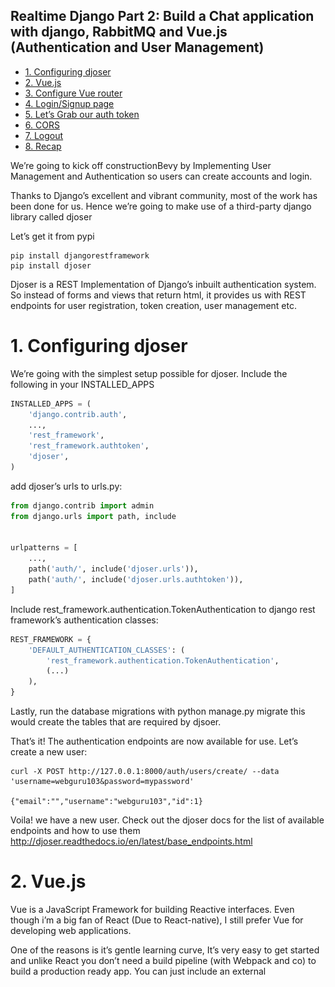 Realtime Django Part 2: Build a Chat application with django, RabbitMQ and Vue.js (Authentication and User Management)
---

- [1. Configuring djoser](#1-configuring-djoser)
- [2. Vue.js](#2-vuejs)
- [3. Configure Vue router](#3-configure-vue-router)
- [4. Login/Signup page](#4-loginsignup-page)
- [5. Let’s Grab our auth token](#5-lets-grab-our-auth-token)
- [6. CORS](#6-cors)
- [7. Logout](#7-logout)
- [8. Recap](#8-recap)

We’re going to kick off constructionBevy by Implementing User Management and Authentication so users can create accounts and login.

Thanks to Django’s excellent and vibrant community, most of the work has been done for us. Hence we’re going to make use of a third-party django library called djoser

Let’s get it from pypi

```shell
pip install djangorestframework
pip install djoser
```

Djoser is a REST Implementation of Django’s inbuilt authentication system. So instead of forms and views that return html, it provides us with REST endpoints for user registration, token creation, user management etc.

# 1. Configuring djoser

We’re going with the simplest setup possible for djoser. Include the following in your INSTALLED_APPS

```python
INSTALLED_APPS = (
    'django.contrib.auth',
    ...,
    'rest_framework',
    'rest_framework.authtoken',
    'djoser',
)

```

add djoser’s urls to urls.py:

```python
from django.contrib import admin
from django.urls import path, include


urlpatterns = [
    ...,
    path('auth/', include('djoser.urls')),
    path('auth/', include('djoser.urls.authtoken')),
]

```

Include rest_framework.authentication.TokenAuthentication to django rest framework’s authentication classes:

```python
REST_FRAMEWORK = {
    'DEFAULT_AUTHENTICATION_CLASSES': (
        'rest_framework.authentication.TokenAuthentication',
        (...)
    ),
}
```

Lastly, run the database migrations with python manage.py migrate this would create the tables that are required by djsoer.

That’s it! The authentication endpoints are now available for use. Let’s create a new user:

```shell
curl -X POST http://127.0.0.1:8000/auth/users/create/ --data 'username=webguru103&password=mypassword'

{"email":"","username":"webguru103","id":1}
```

Voila! we have a new user. Check out the djoser docs for the list of available endpoints and how to use them http://djoser.readthedocs.io/en/latest/base_endpoints.html

# 2. Vue.js

Vue is a JavaScript Framework for building Reactive interfaces. Even though i’m a big fan of React (Due to React-native), I still prefer Vue for developing web applications.

One of the reasons is it’s gentle learning curve, It’s very easy to get started and unlike React you don’t need a build pipeline (with Webpack and co) to build a production ready app. You can just include an external <script> tag like you would do with JQuery.

It also has a Vibrant community with lot of plugins and tutorials available on the web.

We’ll make use of vue-cli to quickly create a Vue app (instead of the <script> tag method). This method allows us to leverage the full power of ES6+ and single file Vue components.

Install vue-cli from npm:

`npm install -g vue-cli`

Let’s scaffold a new project based on the webpack template with vue-cli

`vue init webpack constructionBevy-frontend`

**NoTE**: Make Sure you select the “install vue-router” option

This might be the right time to grab a coffee or a quick snack because this might take sometime depending on your network speed. Our ISP’s are Really terrible in Nigeria. it took over 10 minutes.

After that navigate to the new vue app and run the dev server with:

`npm run dev`

You should see this when you access http://localhost:8080

![](../readme_images/realtime-django-2.1.png)

Let’s talk about the folder structure a little:

```shell
.
├── build
│   ├── build.js
│   ├── check-versions.js
│   ├── logo.png
│   ├── utils.js
│   ├── vue-loader.conf.js
│   ├── webpack.base.conf.js
│   ├── webpack.dev.conf.js
│   └── webpack.prod.conf.js
├── config
│   ├── dev.env.js
│   ├── index.js
│   ├── prod.env.js
│   └── test.env.js
├── index.html
├── node_modules
├── package.json
├── package-lock.json
├── README.md
├── src
│   ├── App.vue
│   ├── assets
│   │   └── logo.png
│   ├── components
│   ├── main.js
│   └── router
│       └── index.js
├── static
└── test
    ├── e2e
    │   ├── custom-assertions
    │   │   └── elementCount.js
    │   ├── nightwatch.conf.js
    │   ├── runner.js
    │   └── specs
    │       └── test.js
    └── unit
        ├── jest.conf.js
        ├── setup.js
        └── specs
            └── HelloWorld.spec.js
```

- build: This directory contains script that are used to run the webpack developement server or bundle the application when you’re ready to deploy to production. For example, The npm run dev command actually runs this:
webpack-dev-server --inline --progress --config build/webpack.dev.conf.js The --inline option injects the generated static files into our index.html page.
- config: Just like the name says, this you should store configuration values for development, testing and production
- src: This is where we’ll be writing most of our code, it contains subfolders for different aspects of our application. Our single file components would be placed inside this folder. There’s already a default HelloWorld.vue component there. The index.js file in the router folder contains the configuration for vue-router
- static: Static files (HTML, CSS and JavaScript) should be stored in this folder.
- test: Finally, the vue-cli webpack template makes it easy to test our application by generating End to end tests (e2e) that are run with Nightwatch and unit tests that are run with Jest. The tests can be run with npm run unit (For unit tests) and npm run e2e for End to end tests.
`vue-cli` also sets up hotreloading for us which really improves the developer’s experience. As soon as you hit save after editing a component, the change is immediately reflected in the browser.

# 3. Configure Vue router

Create two components in the components folder. One for the main chat screen callled Chat.vue and another for User Authentication and Signup we’ll call that UserAuth.vue

Ideally what we want is to conditionally display the components based on the Login status of the user. If the User is Authenticated, we want to display the Chat component else we want them to either signup or login which means we’ll display the UserAuth Component.

We can do this by creating a implementing a global navigation. Edit the router’s index.js file to include the following

```js
import Vue from 'vue'
import Router from 'vue-router'
import Chat from '@/components/Chat'
import UserAuth from '@/components/UserAuth'

Vue.use(Router)

const router = new Router({
  routes: [
    {
      path: '/chats',
      name: 'Chat',
      component: Chat
    },

    {
      path: '/auth',
      name: 'UserAuth',
      component: UserAuth
    }
  ]
})

router.beforeEach((to, from, next) => {
  if (sessionStorage.getItem('authToken') !== null || to.path === '/auth') {
    next()
  }
  } else {
    next('/auth')
  }
})

export default router
```

The beforeEach guard is called before a navigating to any route in our application.

If a token is stored in the sessionStorage we allow the navigation to proceed by calling next() else we redirect to the auth component.

No matter the route a user navigates to in our application this function will check if the user has an auth token and redirect them appropraitely.

# 4. Login/Signup page

I’ve built a simple Login/Signup page with Bootstrap 4 tabs, this is the content of UserAuth.vue:

```js
<template>
  <div class="container">
    <h1 class="text-center">Welcome to ConstructionBevy!</h1>
    <div id="auth-container" class="row">
      <div class="col-sm-4 offset-sm-4">
        <ul class="nav nav-tabs nav-justified" id="myTab" role="tablist">
          <li class="nav-item">
            <a class="nav-link active" id="signup-tab" data-toggle="tab" href="#signup" role="tab" aria-controls="signup" aria-selected="true">Sign Up</a>
          </li>
          <li class="nav-item">
            <a class="nav-link" id="signin-tab" data-toggle="tab" href="#signin" role="tab" aria-controls="signin" aria-selected="false">Sign In</a>
          </li>
        </ul>

        <div class="tab-content" id="myTabContent">

          <div class="tab-pane fade show active" id="signup" role="tabpanel" aria-labelledby="signin-tab">
            <form @submit.prevent="signUp">
              <div class="form-group">
                <input v-model="email" type="email" class="form-control" id="email" placeholder="Email Address" required>
              </div>
              <div class="form-row">
                <div class="form-group col-md-6">
                  <input v-model="username" type="text" class="form-control" id="username" placeholder="Username" required>
                </div>
                <div class="form-group col-md-6">
                  <input v-model="password" type="password" class="form-control" id="password" placeholder="Password" required>
                </div>
              </div>
              <div class="form-group">
                <div class="form-check">
                  <input class="form-check-input" type="checkbox" id="toc" required>
                  <label class="form-check-label" for="gridCheck">
                    Accept terms and Conditions
                  </label>
                </div>
              </div>
              <button type="submit" class="btn btn-block btn-primary">Sign up</button>
            </form>
          </div>

          <div class="tab-pane fade" id="signin" role="tabpanel" aria-labelledby="signin-tab">
            <form @submit.prevent="signIn">
              <div class="form-group">
                <input v-model="username" type="text" class="form-control" id="username" placeholder="Username" required>
              </div>
              <div class="form-group">
                <input v-model="password" type="password" class="form-control" id="password" placeholder="Password" required>
              </div>
              <button type="submit" class="btn btn-block btn-primary">Sign in</button>
            </form>
          </div>
          
        </div>
      </div>
    </div>
  </div>
</template>

<script>
  const $ = window.jQuery // JQuery

  export default {

    data () {
      return {
        email: '', username: '', password: ''
      }
    }

  }
</script>

<style scoped>
  #auth-container {
    margin-top: 50px;
  }

  .tab-content {
    padding-top: 20px;
  }
</style>
```

In the snippet above, v-model was used for two way data binding on all the input fields. Which means whatever is typed in those fields can be accessed on the JavaScript side with this.field_name.

We also created event listeners on both forms using @submit.prevent that’ll listen to the form submit event of each form and call the methods specified. We haven’t implemented these methods yet.

Since we’re making use of Bootstrap, instead of installing jQuery from npm we defined a variable $ that points to the globally registered window.jQuery.

We’ll use jQuery’s ajax methods to communicate with the django server. Feel free to use another ajax library like Axios if you want to decouple your application from jQuery. It’s pretty popular among Vue users.

Don’t forget to include bootstrap’s CSS and JavaScript in the main index.html page.

```html
<!DOCTYPE html>
<html>
  <head>
    <meta charset="utf-8">
    <meta name="viewport" content="width=device-width,initial-scale=1.0">
    <link rel="stylesheet" href="https://maxcdn.bootstrapcdn.com/bootstrap/4.0.0-beta.3/css/bootstrap.min.css" integrity="sha384-Zug+QiDoJOrZ5t4lssLdxGhVrurbmBWopoEl+M6BdEfwnCJZtKxi1KgxUyJq13dy" crossorigin="anonymous">

    <style>
      .nav-tabs .nav-item.show .nav-link, .nav-tabs .nav-link.active {
        outline: none;
      }
    </style>

    <title>constructionBevy-frontend</title>
  </head>
  <body>
    <div id="app"></div>
    <!-- built files will be auto injected -->

    <script src="https://code.jquery.com/jquery-3.2.1.min.js" integrity="sha384-KJ3o2DKtIkvYIK3UENzmM7KCkRr/rE9/Qpg6aAZGJwFDMVNA/GpGFF93hXpG5KkN" crossorigin="anonymous"></script>
    <script src="https://cdnjs.cloudflare.com/ajax/libs/popper.js/1.12.9/umd/popper.min.js" integrity="sha384-ApNbgh9B+Y1QKtv3Rn7W3mgPxhU9K/ScQsAP7hUibX39j7fakFPskvXusvfa0b4Q" crossorigin="anonymous"></script>
    <script src="https://maxcdn.bootstrapcdn.com/bootstrap/4.0.0-beta.3/js/bootstrap.min.js" integrity="sha384-a5N7Y/aK3qNeh15eJKGWxsqtnX/wWdSZSKp+81YjTmS15nvnvxKHuzaWwXHDli+4" crossorigin="anonymous"></script>
  </body>
</html>
```

# 5. Let’s Grab our auth token

We want to sign the user up and then redirect them to the Chat route.

To acheive that, we have to implement the signUp and signIn methods we specified earlier:

```js
methods: {
  signUp () {
    $.post('http://localhost:8000/auth/users/create/', this.$data, (data) => {
      alert("Your account has been created. You will be signed in automatically")
      this.signIn()
    })
    .fail((response) => {
      alert(response.responseText)
    })
  },

  signIn () {
    const credentials = {username: this.username, password: this.password}

    $.post('http://localhost:8000/auth/token/create/', credentials, (data) => {
      sessionStorage.setItem('authToken', data.auth_token)
      sessionStorage.setItem('username', this.username)
      this.$router.push('/chats')
    })
    .fail((response) => {
      alert(response.responseText)
    })
  }
}
```

Now try and submit the form. Oops! It failed with:

Cross-Origin Request Blocked: The Same Origin Policy disallows reading the remote resource at http://localhost:8000/auth/users/create. (Reason: CORS header ‘Access-Control-Allow-Origin’ missing).

# 6. CORS

Quoting the mozilla developer’s site:

    Cross-Origin Resource Sharing (CORS) is a mechanism that uses additional HTTP headers to let a user agent gain permission to access selected resources from a server on a different origin (domain) than the site currently in use. A user agent makes a cross-origin HTTP request when it requests a resource from a different domain, protocol, or port than the one from which the current document originated.

Basically It’s a mechanicsm that subverts the same origin policy. The same origin policy is what prevents a website on a different domain from making a XmlHttpRequest (Ajax) to another website/webservice. You can use CORS to weaken the security mechanicsm a little and tell the webserver that it’s safe to allow Ajax requests from a particular domain(s).

In our case, even though both webservers are running on localhost, due to the fact that they’re on different ports (8080 and 8000) they’re seen as different domains.

For the domains to match the scheme (http or https), hostname (localhost) and the port must match.

So how do we enable CORS in our django application? There is third-party app we can install to do that called django-cors-headers.

`pip install django-cors-headers`

add it to your INSTALLED_APPS

```python
INSTALLED_APPS = [
    'django.contrib.admin',
    'django.contrib.auth',
    'django.contrib.contenttypes',
    'django.contrib.sessions',
    'django.contrib.messages',
    'django.contrib.staticfiles',

    # Custom Apps     'rest_framework',
    'rest_framework.authtoken',
    'corsheaders',
    'djoser'
]
```

Include the middleware, (Make sure it comes before django.middleware.common.CommonMiddleware)

```python

MIDDLEWARE = [
    'django.middleware.security.SecurityMiddleware',
    'django.contrib.sessions.middleware.SessionMiddleware',

    'corsheaders.middleware.CorsMiddleware',

    'django.middleware.common.CommonMiddleware',
    'django.middleware.csrf.CsrfViewMiddleware',
    'django.contrib.auth.middleware.AuthenticationMiddleware',
    'django.contrib.messages.middleware.MessageMiddleware',
    'django.middleware.clickjacking.XFrameOptionsMiddleware',
]
```

Finally set `CORS_ORIGIN_ALLOW_ALL = True`

Note that this enables CORS for all domains. This is fine for development but when you’re in production you only want to allow certain domain(s) this can be controlled with:

**CORS_ORIGIN_WHITELIST**

Read the django-cors-header documentation to find out about other options.

After doing this, you should be able to create an account and sign in immediately.

Behnind the scenes, django-cors-headers uses a Middleware to add appropriate headers to each request that tells Django that the request is safe and it should be allowed.

# 7. Logout

Because we use sessionStorage to store the auth token, we can start a new session by opening a new browser tab.

To actually persist the token between browser restarts/new tabs you can switch to localStorage. It has the same api as the sessionStorage so you’re just changing session to local.

Then you can create a function that removes the token from the storage you decide to stick with by calling removeItem. This is how we would do it for localStorage.

`localStorage.removeItem('authToken')`


# 8. Recap

That’s all for this part, Our goal was to built a simple User managment and auth system. We started out by installing djoser which is an excellent third party django app that provides REST endpoints for authentication.

We also saw how we could use jQuery’s ajax methods to call those endpoints from Vue.

On the road to victory, we were stopped by Same origin policy and we briefly talked about why it exists. Eventually we learnt how to allow Ajax requests from the Vue app to the django backend using CORS through django-cors-headers.

In the next part, we’ll build the django models and API for the Chat app.

